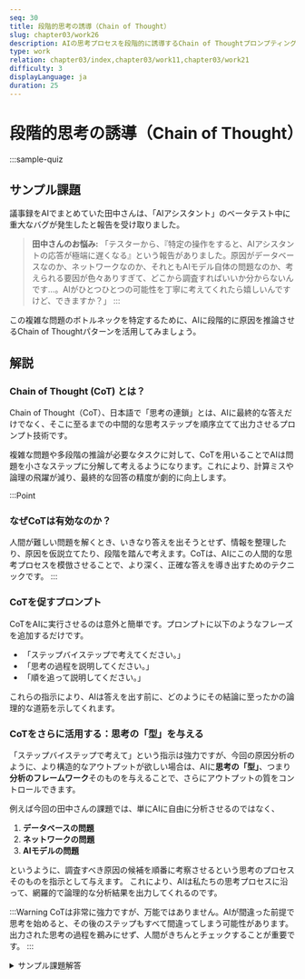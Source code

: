 ```yaml
---
seq: 30
title: 段階的思考の誘導（Chain of Thought）
slug: chapter03/work26
description: AIの思考プロセスを段階的に誘導するChain of Thoughtプロンプティングを学ぶ
type: work
relation: chapter03/index,chapter03/work11,chapter03/work21
difficulty: 3
displayLanguage: ja
duration: 25
---
```


# 段階的思考の誘導（Chain of Thought）

:::sample-quiz
## サンプル課題

議事録をAIでまとめていた田中さんは、「AIアシスタント」のベータテスト中に重大なバグが発生したと報告を受け取りました。

> **田中さんのお悩み:**
> 「テスターから、『特定の操作をすると、AIアシスタントの応答が極端に遅くなる』という報告がありました。原因がデータベースなのか、ネットワークなのか、それともAIモデル自体の問題なのか、考えられる要因が色々ありすぎて、どこから調査すればいいか分からないんです…。AIがひとつひとつの可能性を丁寧に考えてくれたら嬉しいんですけど、できますか？」
:::

この複雑な問題のボトルネックを特定するために、AIに段階的に原因を推論させるChain of Thoughtパターンを活用してみましょう。

## 解説

### Chain of Thought (CoT) とは？

Chain of Thought（CoT）、日本語で「思考の連鎖」とは、AIに最終的な答えだけでなく、そこに至るまでの中間的な思考ステップを順序立てて出力させるプロンプト技術です。

複雑な問題や多段階の推論が必要なタスクに対して、CoTを用いることでAIは問題を小さなステップに分解して考えるようになります。これにより、計算ミスや論理の飛躍が減り、最終的な回答の精度が劇的に向上します。

:::Point
### なぜCoTは有効なのか？
人間が難しい問題を解くとき、いきなり答えを出そうとせず、情報を整理したり、原因を仮説立てたり、段階を踏んで考えます。CoTは、AIにこの人間的な思考プロセスを模倣させることで、より深く、正確な答えを導き出すためのテクニックです。
:::

### CoTを促すプロンプト

CoTをAIに実行させるのは意外と簡単です。プロンプトに以下のようなフレーズを追加するだけです。

- 「ステップバイステップで考えてください。」
- 「思考の過程を説明してください。」
- 「順を追って説明してください。」

これらの指示により、AIは答えを出す前に、どのようにその結論に至ったかの論理的な道筋を示してくれます。

### CoTをさらに活用する：思考の「型」を与える

「ステップバイステップで考えて」という指示は強力ですが、今回の原因分析のように、より構造的なアウトプットが欲しい場合は、AIに**思考の「型」**、つまり**分析のフレームワーク**そのものを与えることで、さらにアウトプットの質をコントロールできます。

例えば今回の田中さんの課題では、単にAIに自由に分析させるのではなく、
1.  **データベースの問題**
2.  **ネットワークの問題**
3.  **AIモデルの問題**

というように、調査すべき原因の候補を順番に考察させるという思考のプロセスそのものを指示として与えます。
これにより、AIは私たちの思考プロセスに沿って、網羅的で論理的な分析結果を出力してくれるのです。

:::Warning
CoTは非常に強力ですが、万能ではありません。AIが間違った前提で思考を始めると、その後のステップもすべて間違ってしまう可能性があります。出力された思考の過程を鵜みにせず、人間がきちんとチェックすることが重要です。
:::

<details><summary>サンプル課題解答</summary>

```
あなたは、大規模Webアプリケーションのトラブルシューティングを専門とする、経験豊富なSRE（Site Reliability Engineer）です。
現在、私が担当する新機能「AIアシスタント」で、特定の操作をすると応答が極端に遅くなるという問題が発生しています。

考えられる原因を特定するため、以下の思考プロセスに従って、あなたの考察を報告してください。

# 思考プロセス
1.  まず、「データベース」に問題がある可能性を検討してください。どのような状況が考えられますか？
2.  次に、「ネットワーク」に問題がある可能性を検討してください。どのような状況が考えられますか？
3.  最後に、「AIモデル自体」に問題がある可能性を検討してください。どのような状況が考えられますか？

ステップバイステップで、論理的に考えてください。
```

**▼ AIによる出力例**
```
承知いたしました。SREとして、ご報告いただいたパフォーマンス低下の問題について、ステップバイステップで原因を考察します。

**ステップ1：データベースの問題の可能性**

まず、データベース起因のボトルネックを疑います。
特定の操作で応答が遅くなるということから、その操作が複雑なデータベースクエリを発行している可能性があります。例えば、大量のJOINや、インデックスが効いていないカラムでの検索が実行されている場合、応答時間は著しく悪化します。また、特定の操作によってデータベースの接続コネクションを使い果たし、後続の処理が待たされている可能性も考えられます。

**ステップ2：ネットワークの問題の可能性**

次に、ネットワーク遅延の可能性を検討します。
AIアシスタントが外部のAIモデルAPI（例えばOpenAI APIなど）を利用している場合、そのAPIサーバーとの通信経路で遅延が発生している可能性があります。あるいは、社内ネットワークからクラウド環境への通信帯域が、特定の操作によって発生する大量のデータ転送によって逼迫していることも考えられます。

**ステップ3：AIモデル自体の問題の可能性**

最後に、AIモデル自体が原因である可能性を考察します。
特定の操作が、AIモデルにとって非常に複雑で、推論に時間のかかるプロンプトを生成している可能性があります。例えば、非常に長い文脈を要約させたり、難解な専門知識に関する回答を生成させたりする場合、モデルの思考時間（推論時間）が長くなり、結果として応答が遅くなることがあります。これは、モデルの性能限界や、プロンプトの設計に起因する問題と考えられます。
```
</details>

